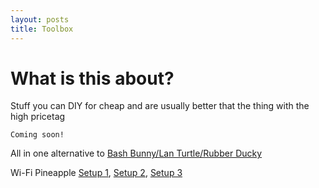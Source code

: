 ```yaml
---
layout: posts
title: Toolbox
---
```


# What is this about?
Stuff you can DIY for cheap and are usually better that the thing with the high pricetag

```
Coming soon!
```
All in one alternative to [Bash Bunny/Lan Turtle/Rubber Ducky](./p4wnp1)

Wi-Fi Pineapple [Setup 1](./wi-fi-setup-1), [Setup 2](./wi-fi-setup-2), [Setup 3](./wi-fi-setup-3)

